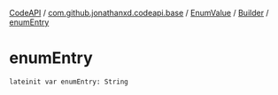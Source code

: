 [CodeAPI](../../../index.md) / [com.github.jonathanxd.codeapi.base](../../index.md) / [EnumValue](../index.md) / [Builder](index.md) / [enumEntry](.)

# enumEntry

`lateinit var enumEntry: String`